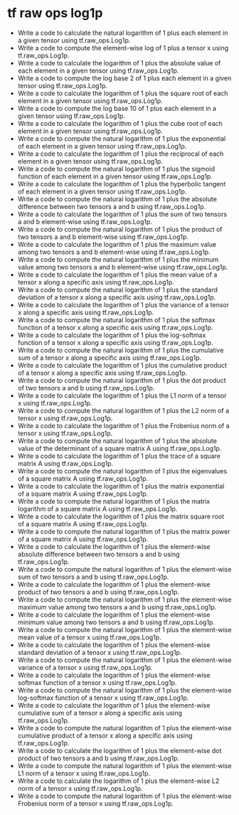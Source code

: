 # tf raw ops log1p

- Write a code to calculate the natural logarithm of 1 plus each element in a given tensor using tf.raw_ops.Log1p.
- Write a code to compute the element-wise log of 1 plus a tensor x using tf.raw_ops.Log1p.
- Write a code to calculate the logarithm of 1 plus the absolute value of each element in a given tensor using tf.raw_ops.Log1p.
- Write a code to compute the log base 2 of 1 plus each element in a given tensor using tf.raw_ops.Log1p.
- Write a code to calculate the logarithm of 1 plus the square root of each element in a given tensor using tf.raw_ops.Log1p.
- Write a code to compute the log base 10 of 1 plus each element in a given tensor using tf.raw_ops.Log1p.
- Write a code to calculate the logarithm of 1 plus the cube root of each element in a given tensor using tf.raw_ops.Log1p.
- Write a code to compute the natural logarithm of 1 plus the exponential of each element in a given tensor using tf.raw_ops.Log1p.
- Write a code to calculate the logarithm of 1 plus the reciprocal of each element in a given tensor using tf.raw_ops.Log1p.
- Write a code to compute the natural logarithm of 1 plus the sigmoid function of each element in a given tensor using tf.raw_ops.Log1p.
- Write a code to calculate the logarithm of 1 plus the hyperbolic tangent of each element in a given tensor using tf.raw_ops.Log1p.
- Write a code to compute the natural logarithm of 1 plus the absolute difference between two tensors a and b using tf.raw_ops.Log1p.
- Write a code to calculate the logarithm of 1 plus the sum of two tensors a and b element-wise using tf.raw_ops.Log1p.
- Write a code to compute the natural logarithm of 1 plus the product of two tensors a and b element-wise using tf.raw_ops.Log1p.
- Write a code to calculate the logarithm of 1 plus the maximum value among two tensors a and b element-wise using tf.raw_ops.Log1p.
- Write a code to compute the natural logarithm of 1 plus the minimum value among two tensors a and b element-wise using tf.raw_ops.Log1p.
- Write a code to calculate the logarithm of 1 plus the mean value of a tensor x along a specific axis using tf.raw_ops.Log1p.
- Write a code to compute the natural logarithm of 1 plus the standard deviation of a tensor x along a specific axis using tf.raw_ops.Log1p.
- Write a code to calculate the logarithm of 1 plus the variance of a tensor x along a specific axis using tf.raw_ops.Log1p.
- Write a code to compute the natural logarithm of 1 plus the softmax function of a tensor x along a specific axis using tf.raw_ops.Log1p.
- Write a code to calculate the logarithm of 1 plus the log-softmax function of a tensor x along a specific axis using tf.raw_ops.Log1p.
- Write a code to compute the natural logarithm of 1 plus the cumulative sum of a tensor x along a specific axis using tf.raw_ops.Log1p.
- Write a code to calculate the logarithm of 1 plus the cumulative product of a tensor x along a specific axis using tf.raw_ops.Log1p.
- Write a code to compute the natural logarithm of 1 plus the dot product of two tensors a and b using tf.raw_ops.Log1p.
- Write a code to calculate the logarithm of 1 plus the L1 norm of a tensor x using tf.raw_ops.Log1p.
- Write a code to compute the natural logarithm of 1 plus the L2 norm of a tensor x using tf.raw_ops.Log1p.
- Write a code to calculate the logarithm of 1 plus the Frobenius norm of a tensor x using tf.raw_ops.Log1p.
- Write a code to compute the natural logarithm of 1 plus the absolute value of the determinant of a square matrix A using tf.raw_ops.Log1p.
- Write a code to calculate the logarithm of 1 plus the trace of a square matrix A using tf.raw_ops.Log1p.
- Write a code to compute the natural logarithm of 1 plus the eigenvalues of a square matrix A using tf.raw_ops.Log1p.
- Write a code to calculate the logarithm of 1 plus the matrix exponential of a square matrix A using tf.raw_ops.Log1p.
- Write a code to compute the natural logarithm of 1 plus the matrix logarithm of a square matrix A using tf.raw_ops.Log1p.
- Write a code to calculate the logarithm of 1 plus the matrix square root of a square matrix A using tf.raw_ops.Log1p.
- Write a code to compute the natural logarithm of 1 plus the matrix power of a square matrix A using tf.raw_ops.Log1p.
- Write a code to calculate the logarithm of 1 plus the element-wise absolute difference between two tensors a and b using tf.raw_ops.Log1p.
- Write a code to compute the natural logarithm of 1 plus the element-wise sum of two tensors a and b using tf.raw_ops.Log1p.
- Write a code to calculate the logarithm of 1 plus the element-wise product of two tensors a and b using tf.raw_ops.Log1p.
- Write a code to compute the natural logarithm of 1 plus the element-wise maximum value among two tensors a and b using tf.raw_ops.Log1p.
- Write a code to calculate the logarithm of 1 plus the element-wise minimum value among two tensors a and b using tf.raw_ops.Log1p.
- Write a code to compute the natural logarithm of 1 plus the element-wise mean value of a tensor x using tf.raw_ops.Log1p.
- Write a code to calculate the logarithm of 1 plus the element-wise standard deviation of a tensor x using tf.raw_ops.Log1p.
- Write a code to compute the natural logarithm of 1 plus the element-wise variance of a tensor x using tf.raw_ops.Log1p.
- Write a code to calculate the logarithm of 1 plus the element-wise softmax function of a tensor x using tf.raw_ops.Log1p.
- Write a code to compute the natural logarithm of 1 plus the element-wise log-softmax function of a tensor x using tf.raw_ops.Log1p.
- Write a code to calculate the logarithm of 1 plus the element-wise cumulative sum of a tensor x along a specific axis using tf.raw_ops.Log1p.
- Write a code to compute the natural logarithm of 1 plus the element-wise cumulative product of a tensor x along a specific axis using tf.raw_ops.Log1p.
- Write a code to calculate the logarithm of 1 plus the element-wise dot product of two tensors a and b using tf.raw_ops.Log1p.
- Write a code to compute the natural logarithm of 1 plus the element-wise L1 norm of a tensor x using tf.raw_ops.Log1p.
- Write a code to calculate the logarithm of 1 plus the element-wise L2 norm of a tensor x using tf.raw_ops.Log1p.
- Write a code to compute the natural logarithm of 1 plus the element-wise Frobenius norm of a tensor x using tf.raw_ops.Log1p.